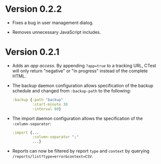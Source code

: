 # Version 0.2.2

* Fixes a bug in user management dialog.

* Removes unnecessary JavaScript includes.


# Version 0.2.1

* Adds an *app access*. By appending `?app=true` to a tracking URL, CTest will only return "negative" or "in progress" instead of the complete HTML.

* The backup daemon configuration allows specification of the backup schedule and changed from `:backup-path` to the following:
  ```clojure
  :backup {:path "backup"
           :start-minute 30
           :interval 60}
  ```
 
* The import daemon configuration allows the specification of the `:column-separator`:
  ```clojure
  :import {...
           :column-separator ";"
           ...}
  ```
 
 * Reports can now be filtered by report `type` and `context` by querying `/reports/list?type=error&context=CSV`.
   